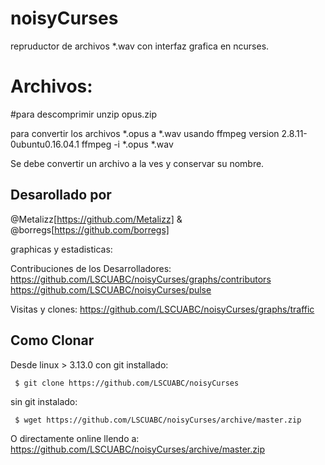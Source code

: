 # noisyCurses
repruductor de archivos  *.wav con interfaz grafica en ncurses.

# Archivos:
#para descomprimir 
  unzip opus.zip

para convertir los archivos *.opus a *.wav usando ffmpeg version 2.8.11-0ubuntu0.16.04.1
  ffmpeg -i *.opus *.wav 
  
Se debe convertir un archivo a la ves y conservar su nombre.


## Desarollado por

@Metalizz[https://github.com/Metalizz] & @borregs[https://github.com/borregs]

graphicas y estadisticas:

Contribuciones de los Desarrolladores: https://github.com/LSCUABC/noisyCurses/graphs/contributors
                                       https://github.com/LSCUABC/noisyCurses/pulse
                                       
Visitas y clones: https://github.com/LSCUABC/noisyCurses/graphs/traffic

## Como Clonar

Desde linux > 3.13.0 con git installado:

     $ git clone https://github.com/LSCUABC/noisyCurses
     
sin git instalado:

     $ wget https://github.com/LSCUABC/noisyCurses/archive/master.zip
     
     
O directamente online llendo a: https://github.com/LSCUABC/noisyCurses/archive/master.zip
